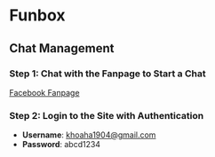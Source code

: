 # Funbox

## Chat Management

### Step 1: Chat with the Fanpage to Start a Chat
[Facebook Fanpage](https://www.facebook.com/khoa.haanh.97)

### Step 2: Login to the Site with Authentication
- **Username**: khoaha1904@gmail.com
- **Password**: abcd1234
